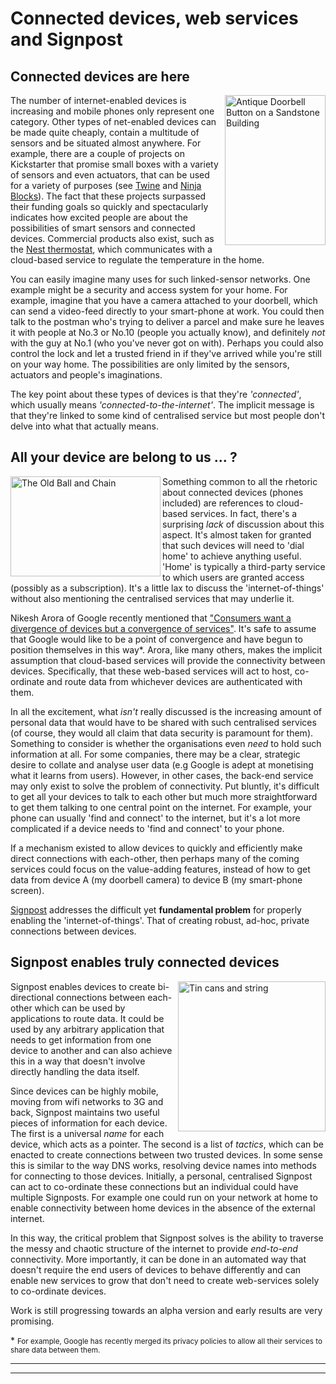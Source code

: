 <!-- ---
layout: post
title: Privacy, Naming and Signposts
author: Amir Chaudhry
excerpt: Summary here
--- -->

# Connected devices, web services and Signpost

## Connected devices are here

<a href="http://www.flickr.com/photos/craigjewell/3375525952/" title="Antique Doorbell Button on a Sandstone Building by Craig Jewell Photography, on Flickr"><img src="http://farm4.staticflickr.com/3618/3375525952_ee8b4820c9_m.jpg" width="161" height="240" align="right" alt="Antique Doorbell Button on a Sandstone Building"></a>
The number of internet-enabled devices is increasing and mobile phones only represent one category.  Other types of net-enabled devices can be made quite cheaply, contain a multitude of sensors and be situated almost anywhere.  For example, there are a couple of projects on Kickstarter that promise small boxes with a variety of sensors and even actuators, that can be used for a variety of purposes (see [Twine][Twine Kickstarter] and [Ninja Blocks][Ninja Blocks]).  The fact that these projects surpassed their funding goals so quickly and spectacularly indicates how excited people are about the possibilities of smart sensors and connected devices.  Commercial products also exist, such as the [Nest thermostat][Nest], which communicates with a cloud-based service to regulate the temperature in the home.

You can easily imagine many uses for such linked-sensor networks.  One example might be a security and access system for your home.  For example, imagine that you have a camera attached to your doorbell, which can send a video-feed directly to your smart-phone at work.  You could then talk to the postman who's trying to deliver a parcel and make sure he leaves it with people at No.3 or No.10 (people you actually know), and definitely *not* with the guy at No.1 (who you've never got on with).  Perhaps you could also control the lock and let a trusted friend in if they've arrived while you're still on your way home.  The possibilities are only limited by the sensors, actuators and people's imaginations.

The key point about these types of devices is that they're *'connected'*, which usually means *'connected-to-the-internet'*.  The implicit message is that they're linked to some kind of centralised service but most people don't delve into what that actually means.

[Twine Kickstarter]: http://www.kickstarter.com/projects/supermechanical/twine-listen-to-your-world-talk-to-the-internet
[Ninja Blocks]: http://ninjablocks.com/
[Nest]: http://www.nest.com


## All your device are belong to us ... ?

<a href="http://www.flickr.com/photos/katodog/4411945975/" title="The Old Ball and Chain by Ed Durbin (Katodog), on Flickr"><img src="http://farm5.staticflickr.com/4003/4411945975_142f8282ed.jpg" width="240" height="160" align="left" alt="The Old Ball and Chain"></a>
Something common to all the rhetoric about connected devices (phones included) are references to cloud-based services.  In fact, there's a surprising *lack* of discussion about this aspect.  It's almost taken for granted that such devices will need to 'dial home' to achieve anything useful.  'Home' is typically a third-party service to which users are granted access (possibly as a subscription).  It's a little lax to discuss the 'internet-of-things' without also mentioning the centralised services that may underlie it.  

Nikesh Arora of Google recently mentioned that ["Consumers want a divergence of devices but a convergence of services"][Arora Gplus].  It's safe to assume that Google would like to be a point of convergence and have begun to position themselves in this way\*. Arora, like many others, makes the implicit assumption that cloud-based services will provide the connectivity between devices.  Specifically, that these web-based services will act to host, co-ordinate and route data from whichever devices are authenticated with them.  

[Arora Gplus]: https://plus.google.com/104376123433741873548/posts/4RcwiHbS7ME

In all the excitement, what *isn't* really discussed is the increasing amount of personal data that would have to be shared with such centralised services (of course, they would all claim that data security is paramount for them).  Something to consider is whether the organisations even *need* to hold such information at all.  For some companies, there may be a clear, strategic desire to collate and analyse user data (e.g Google is adept at monetising what it learns from users).  However, in other cases, the back-end service may only exist to solve the problem of connectivity.  Put bluntly, it's difficult to get all your devices to talk to each other but much more straightforward to get them talking to one central point on the internet.  For example, your phone can usually 'find and connect' to the internet, but it's a lot more complicated if a device needs to 'find and connect' to your phone.  

If a mechanism existed to allow devices to quickly and efficiently make direct connections with each-other, then perhaps many of the coming services could focus on the value-adding features, instead of how to get data from device A (my doorbell camera) to device B (my smart-phone screen).

[Signpost][] addresses the difficult yet **fundamental problem** for properly enabling the 'internet-of-things'.  That of creating robust, ad-hoc, private connections between devices.


## Signpost enables truly connected devices

<a href="http://www.flickr.com/photos/heavytpro70/3373700465/" title="Tin cans and string by heavytpro70, on Flickr"><img src="http://farm4.staticflickr.com/3456/3373700465_2e2863f2cb.jpg" width="236" height="240" align="right" alt="Tin cans and string"></a>
Signpost enables devices to create bi-directional connections between each-other which can be used by applications to route data.  It could be used by any arbitrary application that needs to get information from one device to another and can also achieve this in a way that doesn't involve directly handling the data itself.  

Since devices can be highly mobile, moving from wifi networks to 3G and back, Signpost maintains two useful pieces of information for each device.  The first is a universal *name* for each device, which acts as a pointer.  The second is a list of *tactics*, which can be enacted to create connections between two trusted devices. In some sense this is similar to the way DNS works, resolving device names into methods for connecting to those devices.  Initially, a personal, centralised Signpost can act to co-ordinate these connections but an individual could have multiple Signposts.  For example one could run on your network at home to enable connectivity between home devices in the absence of the external internet.

In this way, the critical problem that Signpost solves is the ability to traverse the messy and chaotic structure of the internet to provide *end-to-end* connectivity.  More importantly, it can be done in an automated way that doesn't require the end users of devices to behave differently and can enable new services to grow that don't need to create web-services solely to co-ordinate devices.

Work is still progressing towards an alpha version and early results are very promising.  

[Signpost]: http://perscon.net/overview/signpost.html

\* <small>For example, Google has recently merged its privacy policies to allow all their services to share data between them.</small>


--------------
<!--

A perfectly reasonable assumption since it's how things have progressed so far and Google has a vested interest in it.

Some obvious mechanisms might be a systems of cameras that form part of your home security system.  When your landlord's plumber rings your doorbell, the camera directs the sound/image to your phone so you can verify him.  Actuators may allow you to open the door and allow him access.  Cameras inside the flat could be useful in directing him to the stop-valve so he can get on with fixing the boiler while you're out at the shops (of course, you have to trust that he's not not also interested in your underwear or the big-screen TV).  


There have been a number of fairly high profile conferences recently where the internet, and how it might look in the future, were discussed.  One of the recurring themes is related to the proliferation of mobile devices and how to provide services over them.


Indeed, you can imagine that Google stands to benefit a great deal if they can position themselves as the go-between for all your data online.  Provided a user opts into all their services, then they should reasonably expect to be able to co-ordinate/authenticate all their devices with one Google ID.  They'd get access to Picasa, Gmail, Latitude and host of other Google products all from frome ach of their devices.  You can see how this is quite a tempting offer, but it's also possible to imagine that all the services will be exactly what each user needs.  

The second issue that the aggregate data of all your Google usage, is owned by them.  This has benefits to the user, in that G can quickly offer new services and products, based on user behaviour, but it also means that your personal information is effectively owned by a corporation.  Of course, there are people who don't see this as a problem, and that's fine, but we should not allow ourselves to enter a world where there are effectively two tiers of online.  Those who are happy to share most details of their lives under any kind of ToS agreement and others who are inadvertently forced off, simply because the are unwilling to give up so much access to their personal lives.  


Signposts is timely in that allows all devices to connect to each other
Post on why we need Signpost. Include info on the following:

- end-to-end connections and how the internet breaks them
- how signpost nams different things places
- why this matters and what it enables
- how it might change the way devices communicate and connect

-->
-------
